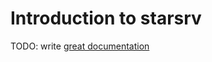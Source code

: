 # Introduction to starsrv

TODO: write [great documentation](http://jacobian.org/writing/what-to-write/)
